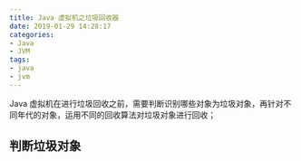 ```yaml
---
title: Java 虚拟机之垃圾回收器
date: 2019-01-29 14:28:17
categories:
- Java
- JVM
tags:
- java
- jvm
---
```


Java 虚拟机在进行垃圾回收之前，需要判断识别哪些对象为垃圾对象，再针对不同年代的对象，运用不同的回收算法对垃圾对象进行回收；

<!-- more -->

## 判断垃圾对象

